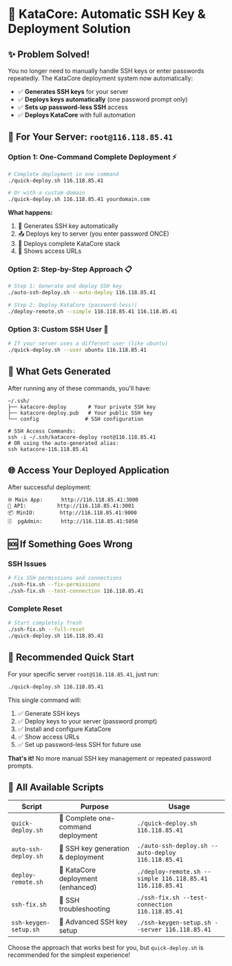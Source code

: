# 🚀 KataCore: Automatic SSH Key & Deployment Solution

## ✨ Problem Solved!

You no longer need to manually handle SSH keys or enter passwords repeatedly. The KataCore deployment system now automatically:

- ✅ **Generates SSH keys** for your server
- ✅ **Deploys keys automatically** (one password prompt only)
- ✅ **Sets up password-less SSH** access
- ✅ **Deploys KataCore** with full automation

## 🎯 For Your Server: `root@116.118.85.41`

### Option 1: One-Command Complete Deployment ⚡
```bash
# Complete deployment in one command
./quick-deploy.sh 116.118.85.41

# Or with a custom domain
./quick-deploy.sh 116.118.85.41 yourdomain.com
```

**What happens:**
1. 🔑 Generates SSH key automatically
2. 📤 Deploys key to server (you enter password ONCE)
3. 🚀 Deploys complete KataCore stack
4. 🎉 Shows access URLs

### Option 2: Step-by-Step Approach 📋
```bash
# Step 1: Generate and deploy SSH key
./auto-ssh-deploy.sh --auto-deploy 116.118.85.41

# Step 2: Deploy KataCore (password-less!)
./deploy-remote.sh --simple 116.118.85.41 116.118.85.41
```

### Option 3: Custom SSH User 👤
```bash
# If your server uses a different user (like ubuntu)
./quick-deploy.sh --user ubuntu 116.118.85.41
```

## 🔧 What Gets Generated

After running any of these commands, you'll have:

```
~/.ssh/
├── katacore-deploy       # Your private SSH key
├── katacore-deploy.pub   # Your public SSH key  
└── config               # SSH configuration

# SSH Access Commands:
ssh -i ~/.ssh/katacore-deploy root@116.118.85.41
# OR using the auto-generated alias:
ssh katacore-116.118.85.41
```

## 🌐 Access Your Deployed Application

After successful deployment:

```
🌐 Main App:      http://116.118.85.41:3000
🚀 API:          http://116.118.85.41:3001  
📦 MinIO:        http://116.118.85.41:9000
🗄️  pgAdmin:      http://116.118.85.41:5050
```

## 🆘 If Something Goes Wrong

### SSH Issues
```bash
# Fix SSH permissions and connections
./ssh-fix.sh --fix-permissions
./ssh-fix.sh --test-connection 116.118.85.41
```

### Complete Reset
```bash
# Start completely fresh
./ssh-fix.sh --full-reset
./quick-deploy.sh 116.118.85.41
```

## 🎉 Recommended Quick Start

For your specific server `root@116.118.85.41`, just run:

```bash
./quick-deploy.sh 116.118.85.41
```

This single command will:
1. ✅ Generate SSH keys
2. ✅ Deploy keys to your server (password prompt)
3. ✅ Install and configure KataCore
4. ✅ Show access URLs
5. ✅ Set up password-less SSH for future use

**That's it!** No more manual SSH key management or repeated password prompts.

## 📝 All Available Scripts

| Script | Purpose | Usage |
|--------|---------|-------|
| `quick-deploy.sh` | 🚀 Complete one-command deployment | `./quick-deploy.sh 116.118.85.41` |
| `auto-ssh-deploy.sh` | 🔑 SSH key generation & deployment | `./auto-ssh-deploy.sh --auto-deploy 116.118.85.41` |
| `deploy-remote.sh` | 🐳 KataCore deployment (enhanced) | `./deploy-remote.sh --simple 116.118.85.41 116.118.85.41` |
| `ssh-fix.sh` | 🔧 SSH troubleshooting | `./ssh-fix.sh --test-connection 116.118.85.41` |
| `ssh-keygen-setup.sh` | 🔐 Advanced SSH key setup | `./ssh-keygen-setup.sh --server 116.118.85.41` |

Choose the approach that works best for you, but `quick-deploy.sh` is recommended for the simplest experience!
